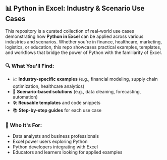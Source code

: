 ## 📊 Python in Excel: Industry & Scenario Use Cases

This repository is a curated collection of real-world use cases demonstrating how **Python in Excel** can be applied across various industries and scenarios. Whether you're in finance, healthcare, marketing, logistics, or education, this repo showcases practical examples, templates, and workflows that bridge the power of Python with the familiarity of Excel.

### 🔍 What You'll Find:
- 📈 **Industry-specific examples** (e.g., financial modeling, supply chain optimization, healthcare analytics)
- 🧩 **Scenario-based solutions** (e.g., data cleaning, forecasting, automation)
- 🛠️ **Reusable templates** and code snippets
- 📚 **Step-by-step guides** for each use case

### 🎯 Who It's For:
- Data analysts and business professionals
- Excel power users exploring Python
- Python developers integrating with Excel
- Educators and learners looking for applied examples
